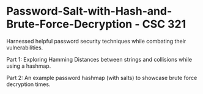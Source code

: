 # Password-Salt-with-Hash-and-Brute-Force-Decryption - CSC 321<br>

Harnessed helpful password security techniques while combating their vulnerabilities.<br>

Part 1: Exploring Hamming Distances between strings and collisions while using a hashmap.<br>

Part 2: An example password hashmap (with salts) to showcase brute force decryption times.
